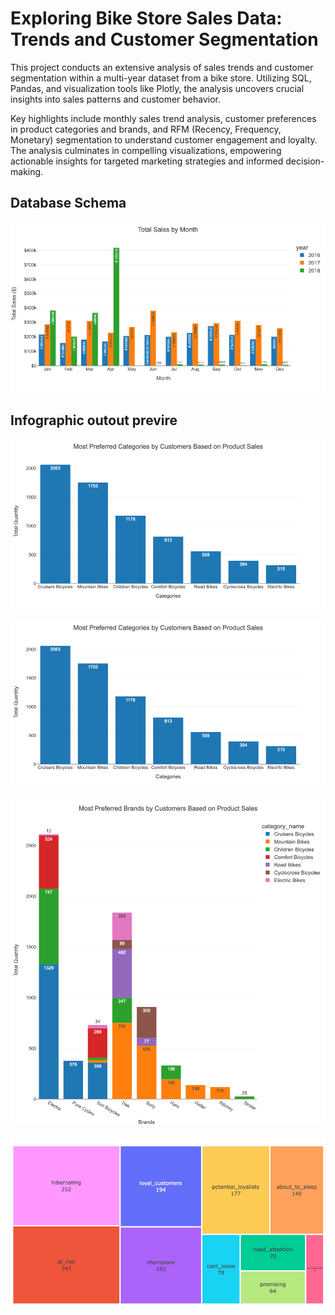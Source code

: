 
# Exploring Bike Store Sales Data: Trends and Customer Segmentation

This project conducts an extensive analysis of sales trends and customer segmentation within a multi-year dataset from a bike store. Utilizing SQL, Pandas, and visualization tools like Plotly, the analysis uncovers crucial insights into sales patterns and customer behavior.

Key highlights include monthly sales trend analysis, customer preferences in product categories and brands, and RFM (Recency, Frequency, Monetary) segmentation to understand customer engagement and loyalty. The analysis culminates in compelling visualizations, empowering actionable insights for targeted marketing strategies and informed decision-making.

## Database Schema
![Database Schema](https://github.com/kelvislcy/Analyzing-Bike-Store-Data-Sales-Trends-and-Customer-Segmentation/blob/main/output/Asset%201.png?raw=true)

## Infographic outout previre
![New plot 1](https://github.com/kelvislcy/Analyzing-Bike-Store-Data-Sales-Trends-and-Customer-Segmentation/blob/main/output/newplot-2.png?raw=true)

![New plot 2](https://github.com/kelvislcy/Analyzing-Bike-Store-Data-Sales-Trends-and-Customer-Segmentation/blob/main/newplot-2.png?raw=true)

![New plot 3](https://github.com/kelvislcy/Analyzing-Bike-Store-Data-Sales-Trends-and-Customer-Segmentation/blob/main/output/newplot-3.png?raw=true)

![New plot 4](https://github.com/kelvislcy/Analyzing-Bike-Store-Data-Sales-Trends-and-Customer-Segmentation/blob/main/output/newplot-4.png?raw=true)


